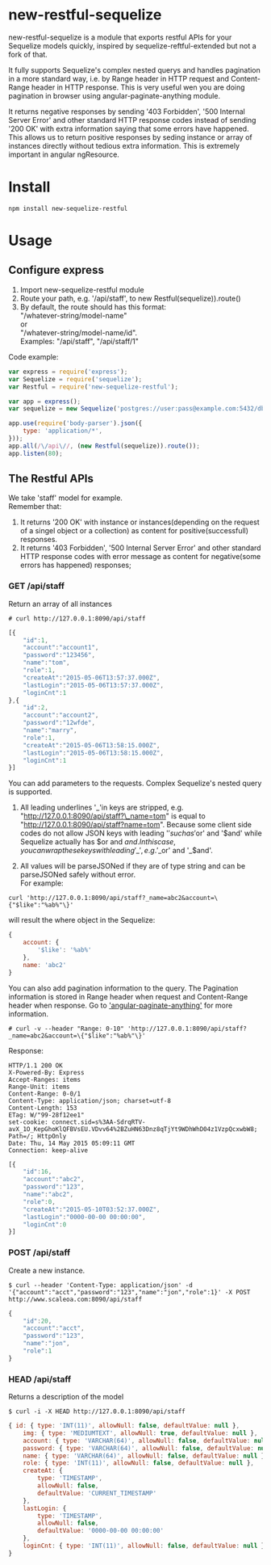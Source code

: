 # new-restful-sequelize
new-restful-sequelize is a module that exports restful APIs for your Sequelize models quickly, inspired by sequelize-reftful-extended but not a fork of that. 

It fully supports Sequelize's complex nested querys and handles pagination in a more standard way, i.e. by Range header in HTTP request and Content-Range header in HTTP response. This is very useful wen you are doing pagination in browser using angular-paginate-anything module. 

It returns negative responses by sending '403 Forbidden', '500 Internal Server Error' and other standard HTTP response codes instead of sending '200 OK' with extra information saying that some errors have happened. This allows us to return positive responses by seding instance or array of instances directly without tedious extra information. This is extremely important in angular ngResource.

# Install
```console
npm install new-sequelize-restful
```

# Usage

## Configure express

1. Import new-sequelize-restful module
2. Route your path, e.g. '/api/staff', to new Restful(sequelize)).route()
3. By default, the route should has this format: <br>"/whatever-string/model-name" <br>or <br>"/whatever-string/model-name/id". <br>Examples:
"/api/staff", "/api/staff/1"


Code example: 
```js
var express = require('express');
var Sequelize = require('sequelize');
var Restful = require('new-sequelize-restful');

var app = express();
var sequelize = new Sequelize('postgres://user:pass@example.com:5432/dbname');

app.use(require('body-parser').json({
	type: 'application/*',
}));
app.all(/\/api\//, (new Restful(sequelize)).route());
app.listen(80);
```

## The Restful APIs
We take 'staff' model for example. <br>
Remember that:


1. It returns '200 OK' with instance or instances(depending on the request of a singel object or a collection) as content for positive(successfull) responses.
2. It returns '403 Forbidden', '500 Internal Server Error' and other standard HTTP response codes with error message as content for negative(some errors has happened) responses;


### GET /api/staff
Return an array of all instances
```console
# curl http://127.0.0.1:8090/api/staff
```
```js
[{
	"id":1,
	"account":"account1",
	"password":"123456",
	"name":"tom",
	"role":1,
	"createAt":"2015-05-06T13:57:37.000Z",
	"lastLogin":"2015-05-06T13:57:37.000Z",
	"loginCnt":1
},{
	"id":2,
	"account":"account2",
	"password":"12wfde",
	"name":"marry",
	"role":1,
	"createAt":"2015-05-06T13:58:15.000Z",
	"lastLogin":"2015-05-06T13:58:15.000Z",
	"loginCnt":1
}]
```
You can add parameters to the requests. Complex Sequelize's nested query is supported.<br>


1. All leading underlines '\_'in keys are stripped, e.g. "http://127.0.0.1:8090/api/staff?\_name=tom" is equal to "http://127.0.0.1:8090/api/staff?name=tom". Because some client side codes do not allow JSON keys with leading '$' such as '$or' and '$and' while Sequelize actually has $or and $and. In this case, you can wrap these keys with leading '\_', e.g. '\_$or' and '\_$and'.


2. All values will be parseJSONed if they are of type string and can be parseJSONed safely without error.<br>
For example:<br>
```console
curl 'http://127.0.0.1:8090/api/staff?_name=abc2&account=\{"$like":"%ab%"\}'
```
will result the where object in the Sequelize: 
```js
{ 
	account: { 
		'$like': '%ab%' 
	}, 
	name: 'abc2' 
}
```


You can also add pagination information to the query.
The Pagination information is stored in Range header when request and Content-Range header when response. Go to ['angular-paginate-anything'](https://github.com/begriffs/angular-paginate-anything) for more information.
```console
# curl -v --header "Range: 0-10" 'http://127.0.0.1:8090/api/staff?_name=abc2&account=\{"$like":"%ab%"\}'
```
Response:
```console
HTTP/1.1 200 OK
X-Powered-By: Express
Accept-Ranges: items
Range-Unit: items
Content-Range: 0-0/1
Content-Type: application/json; charset=utf-8
Content-Length: 153
ETag: W/"99-28f12ee1"
set-cookie: connect.sid=s%3AA-SdrqRTV-avX_1O_KepGhoKlQFBVsEU.VDvv64%2BZuHN63Dnz8qTjYt9WDhWhD04z1VzpQcxwbW8; Path=/; HttpOnly
Date: Thu, 14 May 2015 05:09:11 GMT
Connection: keep-alive
```
```js
[{
	"id":16,
	"account":"abc2",
	"password":"123",
	"name":"abc2",
	"role":0,
	"createAt":"2015-05-10T03:52:37.000Z",
	"lastLogin":"0000-00-00 00:00:00",
	"loginCnt":0
}]
```


### POST /api/staff
Create a new instance.
```console
$ curl --header 'Content-Type: application/json' -d '{"account":"acct","password":"123","name":"jon","role":1}' -X POST http://www.scaleoa.com:8090/api/staff
```
```js
{
	"id":20,
	"account":"acct",
	"password":"123",
	"name":"jon",
	"role":1
}
```

### HEAD /api/staff
Returns a description of the model
```console
$ curl -i -X HEAD http://127.0.0.1:8090/api/staff
```
```js
{ id: { type: 'INT(11)', allowNull: false, defaultValue: null },
	img: { type: 'MEDIUMTEXT', allowNull: true, defaultValue: null },
	account: { type: 'VARCHAR(64)', allowNull: false, defaultValue: null },
	password: { type: 'VARCHAR(64)', allowNull: false, defaultValue: null },
	name: { type: 'VARCHAR(64)', allowNull: false, defaultValue: null },
	role: { type: 'INT(11)', allowNull: false, defaultValue: null },
	createAt: { 
		type: 'TIMESTAMP',
		allowNull: false,
		defaultValue: 'CURRENT_TIMESTAMP' 
	},
	lastLogin: { 
		type: 'TIMESTAMP',
		allowNull: false,
		defaultValue: '0000-00-00 00:00:00' 
	},
	loginCnt: { type: 'INT(11)', allowNull: false, defaultValue: null }
}
```
